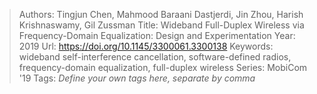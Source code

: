 > Authors: Tingjun Chen, Mahmood Baraani Dastjerdi, Jin Zhou, Harish Krishnaswamy, Gil Zussman
> Title: Wideband Full-Duplex Wireless via Frequency-Domain Equalization: Design and Experimentation
> Year: 2019
> Url: https://doi.org/10.1145/3300061.3300138
> Keywords: wideband self-interference cancellation, software-defined radios, frequency-domain equalization, full-duplex wireless
> Series: MobiCom '19
> Tags: *Define your own tags here, separate by comma*